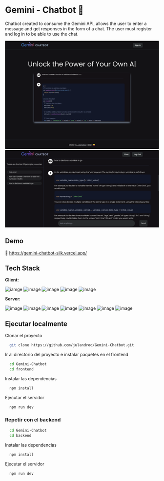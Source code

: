 
# Gemini - Chatbot 🤖

Chatbot created to consume the Gemini API, allows the user to enter a message and get responses in the form of a chat. The user must register and log in to be able to use the chat.

![image](https://raw.githubusercontent.com/julandrod/Gemini-Chatbot/main/landingpage.png)
![image](https://raw.githubusercontent.com/julandrod/Gemini-Chatbot/main/chatdemo.png)


## Demo

🔗 https://gemini-chatbot-silk.vercel.app/ 
## Tech Stack

**Client:** 

![iamge](https://img.shields.io/badge/Vite-B73BFE?style=for-the-badge&logo=vite&logoColor=FFD62E) ![image](https://img.shields.io/badge/Redux-593D88?style=for-the-badge&logo=redux&logoColor=white) ![image](https://img.shields.io/badge/React_Router-CA4245?style=for-the-badge&logo=react-router&logoColor=white) ![image](https://img.shields.io/badge/axios-671ddf?&style=for-the-badge&logo=axios&logoColor=white) ![image](https://img.shields.io/badge/formik-000?&style=for-the-badge&logo=formik&logoColor=white) 

**Server:** 

![image](https://img.shields.io/badge/Node%20js-339933?style=for-the-badge&logo=nodedotjs&logoColor=white) ![image](https://img.shields.io/badge/Express%20js-000000?style=for-the-badge&logo=express&logoColor=white) ![image](https://img.shields.io/badge/Gemini-8E75B2?style=for-the-badge&logo=googlebard&logoColor=fff) ![image](https://img.shields.io/badge/MongoDB-4EA94B?style=for-the-badge&logo=mongodb&logoColor=white) ![image](https://img.shields.io/badge/Mongoose-880000.svg?style=for-the-badge&logo=Mongoose&logoColor=white) ![image](https://img.shields.io/badge/JWT-000000?style=for-the-badge&logo=JSON%20web%20tokens&logoColor=white) ![image](https://img.shields.io/badge/Swagger-85EA2D?style=for-the-badge&logo=Swagger&logoColor=white)


## Ejecutar localmente

Clonar el proyecto

```bash
  git clone https://github.com/julandrod/Gemini-Chatbot.git
```

Ir al directorio del proyecto e instalar paquetes en el frontend

```bash
  cd Gemini-Chatbot
  cd frontend
```

Instalar las dependencias

```bash
  npm install
```

Ejecutar el servidor

```bash
  npm run dev
```

### Repetir con el backend

```bash
  cd Gemini-Chatbot
  cd backend
```

Instalar las dependencias

```bash
  npm install
```

Ejecutar el servidor

```bash
  npm run dev
```